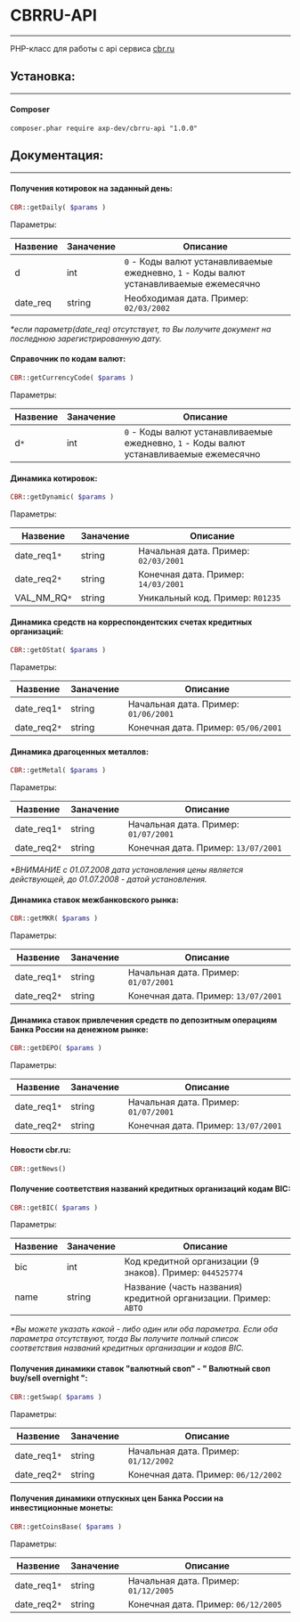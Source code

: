 # CBRRU-API #
---
PHP-класс для работы с api сервиса [cbr.ru](http://www.cbr.ru/)

## Установка: ##
---
#### Composer ####
``` 
composer.phar require axp-dev/cbrru-api "1.0.0"
```

## Документация: ##
---
#### Получения котировок на заданный день: ####
```php
CBR::getDaily( $params )
```
Параметры:

Назвение | Заначение | Описание
-------- | --------- | --------
d | int | `0` - Коды валют устанавливаемые ежедневно,  `1` - Коды валют устанавливаемые ежемесячно
date_req | string | Необходимая дата. Пример: `02/03/2002`
_*если параметр(date_req) отсутствует, то Вы получите документ на последнюю зарегистрированную дату._

#### Справочник по кодам валют: ####
```php
CBR::getCurrencyCode( $params )
```
Параметры:

Назвение | Заначение | Описание
-------- | --------- | --------
d`*` | int | `0` - Коды валют устанавливаемые ежедневно,  `1` - Коды валют устанавливаемые ежемесячно

#### Динамика котировок: ####
```php
CBR::getDynamic( $params )
```
Параметры:

Назвение | Заначение | Описание
-------- | --------- | --------
date_req1`*` | string | Начальная дата. Пример: `02/03/2001`
date_req2`*` | string | Конечная дата. Пример: `14/03/2001`
VAL_NM_RQ`*` | string | Уникальный код. Пример: `R01235`

#### Динамика средств на корреспондентских счетах кредитных организаций: ####
```php
CBR::getOStat( $params )
```
Параметры:

Назвение | Заначение | Описание
-------- | --------- | --------
date_req1`*` | string | Начальная дата. Пример: `01/06/2001`
date_req2`*` | string | Конечная дата. Пример: `05/06/2001`

#### Динамика драгоценных металлов: ####
```php
CBR::getMetal( $params )
```
Параметры:

Назвение | Заначение | Описание
-------- | --------- | --------
date_req1`*` | string | Начальная дата. Пример: `01/07/2001`
date_req2`*` | string | Конечная дата. Пример: `13/07/2001`
_*ВНИМАНИЕ c 01.07.2008 дата установления цены является действующей, до 01.07.2008 - датой установления._

#### Динамика ставок межбанковского рынка: ####
```php
CBR::getMKR( $params )
```
Параметры:

Назвение | Заначение | Описание
-------- | --------- | --------
date_req1`*` | string | Начальная дата. Пример: `01/07/2001`
date_req2`*` | string | Конечная дата. Пример: `13/07/2001`

#### Динамика ставок привлечения средств по депозитным операциям Банка России на денежном рынке: ####
```php
CBR::getDEPO( $params )
```
Параметры:

Назвение | Заначение | Описание
-------- | --------- | --------
date_req1`*` | string | Начальная дата. Пример: `01/07/2001`
date_req2`*` | string | Конечная дата. Пример: `13/07/2001`

#### Новости cbr.ru: ####
```php
CBR::getNews()
```
#### Получение соответствия названий кредитных организаций кодам BIC: ####
```php
CBR::getBIC( $params )
```
Параметры:

Назвение | Заначение | Описание
-------- | --------- | --------
bic | int | Код кредитной организации (9 знаков). Пример: `044525774`
name  | string | Название (часть названия) кредитной организации. Пример: `АВТО`

_*Вы можете указать какой - либо один или оба параметра.
Если оба параметра отсутствуют, тогда Вы получите полный список соответствия названий кредитных организации и кодов BIC._

#### Получения динамики ставок "валютный своп" - " Валютный своп buy/sell overnight ": ####
```php
CBR::getSwap( $params )
```
Параметры:

Назвение | Заначение | Описание
-------- | --------- | --------
date_req1`*` | string | Начальная дата. Пример: `01/12/2002`
date_req2`*` | string | Конечная дата. Пример: `06/12/2002`

#### Получения динамики отпускных цен Банка России на инвестиционные монеты: ####
```php
CBR::getCoinsBase( $params )
```
Параметры:

Назвение | Заначение | Описание
-------- | --------- | --------
date_req1`*` | string | Начальная дата. Пример: `01/12/2005`
date_req2`*` | string | Конечная дата. Пример: `06/12/2005`
